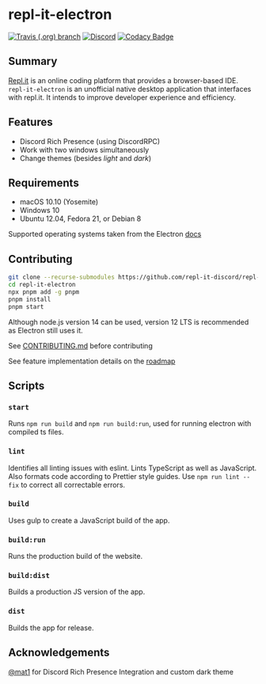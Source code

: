 # repl-it-electron

[![Travis (.org) branch](https://img.shields.io/travis/repl-it-discord/repl-it-electron/dev.svg?logo=travis)](https://travis-ci.org/repl-it-discord/repl-it-electron)
[![Discord](https://img.shields.io/discord/437048931827056642.svg?logo=discord)](https://discord.gg/5gcPC6B)
[![Codacy Badge](https://app.codacy.com/project/badge/Grade/3bce49c376cf4c2bb1d2813d6b12dd6a)](https://www.codacy.com/manual/leon332157/repl-it-electron?utm_source=github.com&amp;utm_medium=referral&amp;utm_content=repl-it-discord/repl-it-electron&amp;utm_campaign=Badge_Grade)

## Summary

[Repl.it](https://repl.it) is an online coding platform that provides a browser-based IDE. `repl-it-electron` is an unofficial native desktop application that interfaces with repl.it. It intends to improve developer experience and efficiency.

## Features

* Discord Rich Presence (using DiscordRPC)
* Work with two windows simultaneously
* Change themes (besides *light* and *dark*)

## Requirements

* macOS 10.10 (Yosemite)
* Windows 10
* Ubuntu 12.04, Fedora 21, or Debian 8

Supported operating systems taken from the Electron [docs](https://electronjs.org/docs/tutorial/support)

## Contributing

```bash
git clone --recurse-submodules https://github.com/repl-it-discord/repl-it-electron
cd repl-it-electron
npx pnpm add -g pnpm
pnpm install
pnpm start
```

Although node.js version 14 can be used, version 12 LTS is recommended as Electron still uses it.

See [CONTRIBUTING.md](./.github/CONTRIBUTING.md) before contributing

See feature implementation details on the [roadmap](https://github.com/repl-it-discord/repl-it-electron/projects)

## Scripts

### `start`

Runs `npm run build` and `npm run build:run`, used for running electron with compiled ts files.

### `lint`

Identifies all linting issues with eslint. Lints TypeScript as well as JavaScript. Also formats code according to Prettier style guides. Use `npm run lint --fix` to correct all correctable errors.

### `build`

Uses gulp to create a JavaScript build of the app.

### `build:run`

Runs the production build of the website.

### `build:dist`
Builds a production JS version of the app.

### `dist`
Builds the app for release. 

## Acknowledgements

[@mat1](https://matdoes.dev/) for Discord Rich Presence Integration and custom dark theme
